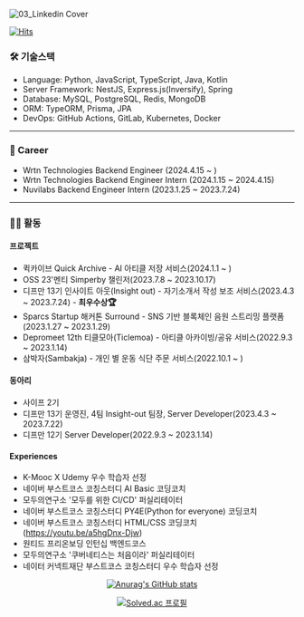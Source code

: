 ![03_Linkedin Cover](https://github.com/stae1102/stae1102/assets/83271772/76c3ede0-33e8-4be0-86fb-e51ff1887f73)

[![Hits](https://hits.seeyoufarm.com/api/count/incr/badge.svg?url=https%3A%2F%2Fgithub.com%2Fstae1102&count_bg=%2379C83D&title_bg=%23000000&icon=smugmug.svg&icon_color=%23F4FFAA&title=HITs&edge_flat=false)](https://hits.seeyoufarm.com)

### 🛠️ 기술스택


- Language: Python, JavaScript, TypeScript, Java, Kotlin
- Server Framework: NestJS, Express.js(Inversify), Spring
- Database: MySQL, PostgreSQL, Redis, MongoDB
- ORM: TypeORM, Prisma, JPA
- DevOps: GitHub Actions, GitLab, Kubernetes, Docker

---

### 💼 Career

- Wrtn Technologies Backend Engineer (2024.4.15 ~ )
- Wrtn Technologies Backend Engineer Intern (2024.1.15 ~ 2024.4.15)
- Nuvilabs Backend Engineer Intern (2023.1.25 ~ 2023.7.24)

---

### 🏃🏻 활동

#### 프로젝트

- 퀵카이브 Quick Archive - AI 아티클 저장 서비스(2024.1.1 ~ )
- OSS 23'멘티 Simperby 챌린저(2023.7.8 ~ 2023.10.17)
- 디프만 13기 인사이트 아웃(Insight out) - 자기소개서 작성 보조 서비스(2023.4.3 ~ 2023.7.24) - **최우수상🏆**
- Sparcs Startup 해커톤 Surround - SNS 기반 블록체인 음원 스트리밍 플랫폼(2023.1.27 ~ 2023.1.29)
- Depromeet 12th 티클모아(Ticlemoa) - 아티클 아카이빙/공유 서비스(2022.9.3 ~ 2023.1.14)
- 삼박자(Sambakja) - 개인 별 운동 식단 주문 서비스(2022.10.1 ~ )

#### 동아리

- 사이프 2기
- 디프만 13기 운영진, 4팀 Insight-out 팀장, Server Developer(2023.4.3 ~ 2023.7.22)
- 디프만 12기 Server Developer(2022.9.3 ~ 2023.1.14)

#### Experiences

- K-Mooc X Udemy 우수 학습자 선정
- 네이버 부스트코스 코칭스터디 AI Basic 코딩코치
- 모두의연구소 '모두를 위한 CI/CD' 퍼실리테이터
- 네이버 부스트코스 코칭스터디 PY4E(Python for everyone) 코딩코치
- 네이버 부스트코스 코칭스터디 HTML/CSS 코딩코치(https://youtu.be/a5hgDnx-Djw)
- 원티드 프리온보딩 인턴십 백엔드코스
- 모두의연구소 '쿠버네티스는 처음이라' 퍼실리테이터
- 네이터 커넥트재단 부스트코스 코칭스터디 우수 학습자 선정

<div align=center>

<!---
stae1102/stae1102 is a ✨ special ✨ repository because its `README.md` (this file) appears on your GitHub profile.
You can click the Preview link to take a look at your changes.
--->

[![Anurag's GitHub stats](https://github-readme-stats.vercel.app/api?username=stae1102&show_icons=true&theme=dark)](https://github.com/anuraghazra/github-readme-stats)

[![Solved.ac
프로필](http://mazassumnida.wtf/api/v2/generate_badge?boj=stae1102)](https://solved.ac/stae1102)
  
</div>
